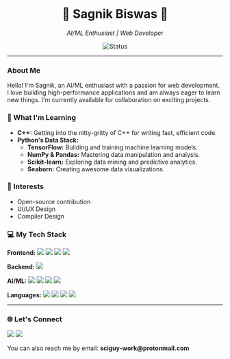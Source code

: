 <div align="center">
  <h1>🌟 Sagnik Biswas 🌟</h1>
  <p><em>AI/ML Enthusiast | Web Developer</em></p>
  <img src="https://img.shields.io/badge/Status-Available_for_collaboration-brightgreen" alt="Status">
</div>

---

### About Me

Hello! I'm Sagnik, an AI/ML enthusiast with a passion for web development. I love building high-performance applications and am always eager to learn new things. I'm currently available for collaboration on exciting projects.

### 🌱 What I'm Learning

* **C++:** Getting into the nitty-gritty of C++ for writing fast, efficient code.
* **Python's Data Stack:**
    * **TensorFlow:** Building and training machine learning models.
    * **NumPy & Pandas:** Mastering data manipulation and analysis.
    * **Scikit-learn:** Exploring data mining and predictive analytics.
    * **Seaborn:** Creating awesome data visualizations.

### 👀 Interests

* Open-source contribution
* UI/UX Design
* Compiler Design

### 💻 My Tech Stack

**Frontend:**
<img src="https://img.shields.io/badge/-React-05122A?style=for-the-badge&color=ff69b4">
<img src="https://img.shields.io/badge/-Tailwind-05122A?style=for-the-badge&color=ff69b4">
<img src="https://img.shields.io/badge/-HTML5-05122A?style=for-the-badge&color=ff69b4">
<img src="https://img.shields.io/badge/-CSS3-05122A?style=for-the-badge&color=ff69b4">

**Backend:**
<img src="https://img.shields.io/badge/-Node.js-05122A?style=for-the-badge&color=4169e1">

**AI/ML:**
<img src="https://img.shields.io/badge/-NumPy-05122A?style=for-the-badge&color=00CED1">
<img src="https://img.shields.io/badge/-Pandas-05122A?style=for-the-badge&color=00CED1">
<img src="https://img.shields.io/badge/-TensorFlow-05122A?style=for-the-badge&color=00CED1">
<img src="https://img.shields.io/badge/-Scikit-Learn-05122A?style=for-the-badge&color=00CED1">

**Languages:**
<img src="https://img.shields.io/badge/-C++-05122A?style=for-the-badge&color=FFA500">
<img src="https://img.shields.io/badge/-C-05122A?style=for-the-badge&color=FFA500">
<img src="https://img.shields.io/badge/-JavaScript-05122A?style=for-the-badge&color=FFA500">
<img src="https://img.shields.io/badge/-Python-05122A?style=for-the-badge&color=FFA500">

---

### 🌐 Let's Connect

<a href="https://github.com/sciguy-code"><img src="https://img.shields.io/badge/github-%23121011.svg?style=for-the-badge&logo=github&logoColor=white&color=9a6bdf"></a>
<a href="https://x.com/imsagnik_"><img src="https://img.shields.io/badge/Twitter-%231DA1F2.svg?style=for-the-badge&logo=Twitter&logoColor=white&color=6bdfcf"></a>

<p>You can also reach me by email: <strong>sciguy-work@protonmail.com</strong></p>
